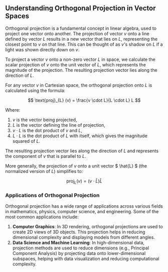 
## Understanding Orthogonal Projection in Vector Spaces

Orthogonal projection is a fundamental concept in linear algebra, used to project one vector onto another. The projection of vector $v$ onto a line defined by vector $L$ results in a new vector that lies on $L$, representing the closest point to $v$ on that line. This can be thought of as $v$'s shadow on $L$ if a light was shown directly down on $v$.

To project a vector $v$ onto a non-zero vector $L$ in space, we calculate the scalar projection of $v$ onto the unit vector of $L$, which represents the magnitude of the projection. The resulting projection vector lies along the direction of $L$.

For any vector $v$ in Cartesian space, the orthogonal projection onto $L$ is calculated using the formula:

$$
\text{proj}_{L} (v) = \frac{v \cdot L}{L \cdot L} L
$$

Where:

1) $v$ is the vector being projected,  
2) $L$ is the vector defining the line of projection,  
3) $v \cdot L$ is the dot product of $v$ and $L$,  
4) $L \cdot L$ is the dot product of $L$ with itself, which gives the magnitude squared of $L$.

The resulting projection vector lies along the direction of $L$ and represents the component of $v$ that is parallel to $L$.

More generally, the projection of $v$ onto a unit vector $ \hat{L} $ (the normalized version of $L$) simplifies to:

$$
\text{proj}_{L} (v) = (v \cdot \hat{L}) \hat{L}
$$

### Applications of Orthogonal Projection

Orthogonal projection has a wide range of applications across various fields in mathematics, physics, computer science, and engineering. Some of the most common applications include:

1) **Computer Graphics**: In 3D rendering, orthogonal projections are used to create 2D views of 3D objects. This projection helps in reducing dimensional complexity and displaying models from different angles.
2) **Data Science and Machine Learning**: In high-dimensional data, projection methods are used to reduce dimensions (e.g., Principal Component Analysis) by projecting data onto lower-dimensional subspaces, helping with data visualization and reducing computational complexity.
